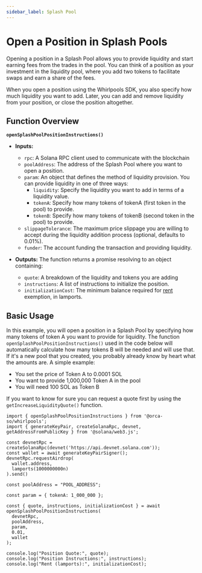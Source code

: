 ```yaml
---
sidebar_label: Splash Pool
---
```


# Open a Position in Splash Pools
Opening a position in a Splash Pool allows you to provide liquidity and start earning fees from the trades in the pool. You can think of a position as your investment in the liquidity pool, where you add two tokens to facilitate swaps and earn a share of the fees.

When you open a position using the Whirlpools SDK, you also specify how much liquidity you want to add. Later, you can add and remove liquidity from your position, or close the position altogether.

## Function Overview
**`openSplashPoolPositionInstructions()`**
- **Inputs:**
    - `rpc`: A Solana RPC client used to communicate with the blockchain
    - `poolAddress`: The address of the Splash Pool where you want to open a position.
    - `param`: An object that defines the method of liquidity provision. You can provide liquidity in one of three ways:
        - `liquidity`: Specify the liquidity you want to add in terms of a liquidity value.
        - `tokenA`: Specify how many tokens of tokenA (first token in the pool) to provide.
        - `tokenB`: Specify how many tokens of tokenB (second token in the pool) to provide.
    - `slippageTolerance`: The maximum price slippage you are willing to accept during the liquidity addition process (optional, defaults to 0.01%).
    - `funder`: The account funding the transaction and providing liquidity.
    
- **Outputs:** The function returns a promise resolving to an object containing:
    - `quote`: A breakdown of the liquidity and tokens you are adding
    - `instructions`: A list of instructions to initialize the position.
    - `initializationCost`: The minimum balance required for [rent](https://solana.com/docs/core/fees#rent) exemption, in lamports.

## Basic Usage

In this example, you will open a position in a Splash Pool by specifying how many tokens of token A you want to provide for liquidity. The function `openSplashPoolPositionInstructions()` used in the code below will automatically calculate how many tokens B will be needed and will use that. If it's a new pool that you created, you probably already know by heart what the amounts are. A simple example:
- You set the price of Token A to 0.0001 SOL
- You want to provide 1,000,000 Token A in the pool
- You will need 100 SOL as Token B

If you want to know for sure you can request a quote first by using the `getIncreaseLiquidityQuote()` function.

```tsx
import { openSplashPoolPositionInstructions } from '@orca-so/whirlpools';
import { generateKeyPair, createSolanaRpc, devnet, getAddressFromPublicKey } from '@solana/web3.js';

const devnetRpc = createSolanaRpc(devnet('https://api.devnet.solana.com'));
const wallet = await generateKeyPairSigner();
devnetRpc.requestAirdrop(
  wallet.address,
  lamports(1000000000n)
).send()

const poolAddress = "POOL_ADDRESS";

const param = { tokenA: 1_000_000 }; 

const { quote, instructions, initializationCost } = await openSplashPoolPositionInstructions(
  devnetRpc,
  poolAddress,
  param, 
  0.01,
  wallet
);

console.log("Position Quote:", quote);
console.log("Position Instructions:", instructions);
console.log("Rent (lamports):", initializationCost);
```
